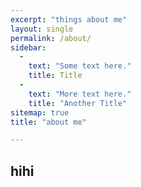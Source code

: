 ```yaml
--- 
excerpt: "things about me"
layout: single
permalink: /about/
sidebar: 
  - 
    text: "Some text here."
    title: Title
  - 
    text: "More text here."
    title: "Another Title"
sitemap: true
title: "about me"

---
```


## hihi
